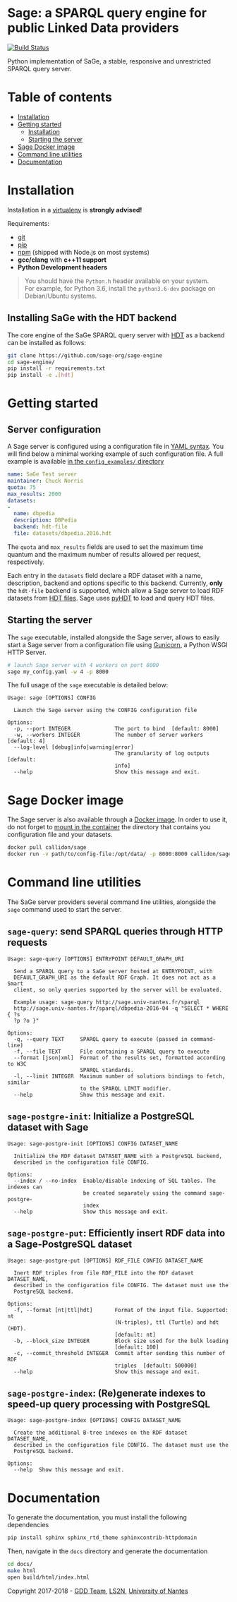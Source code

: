 # Sage: a SPARQL query engine for public Linked Data providers
[![Build Status](https://travis-ci.com/sage-org/sage-engine.svg?branch=master)](https://travis-ci.com/sage-org/sage-engine)

Python implementation of SaGe, a stable, responsive and unrestricted SPARQL query server.

# Table of contents

* [Installation](#installation)
* [Getting started](#getting-started)
  * [Installation](#installation)
  * [Starting the server](#starting-the-server)
* [Sage Docker image](#sage-docker-image)
* [Command line utilities](#command-line-utilities)
* [Documentation](#documentation)

# Installation

Installation in a [virtualenv](https://virtualenv.pypa.io/en/stable/) is **strongly advised!**

Requirements:
* [git](https://git-scm.com/)
* [pip](https://pip.pypa.io/en/stable/)
* [npm](https://nodejs.org/en/) (shipped with Node.js on most systems)
* **gcc/clang** with **c++11 support**
* **Python Development headers**
> You should have the `Python.h` header available on your system.   
> For example, for Python 3.6, install the `python3.6-dev` package on Debian/Ubuntu systems.

## Installing SaGe with the HDT backend

The core engine of the SaGe SPARQL query server with [HDT](http://www.rdfhdt.org/) as a backend can be installed as follows:

```bash
git clone https://github.com/sage-org/sage-engine
cd sage-engine/
pip install -r requirements.txt
pip install -e .[hdt]
```

# Getting started

## Server configuration

A Sage server is configured using a configuration file in [YAML syntax](http://yaml.org/).
You will find below a minimal working example of such configuration file.
A full example is available [in the `config_examples/` directory](https://github.com/sage-org/sage-engine/blob/master/config_examples/example.yaml)

```yaml
name: SaGe Test server
maintainer: Chuck Norris
quota: 75
max_results: 2000
datasets:
-
  name: dbpedia
  description: DBPedia
  backend: hdt-file
  file: datasets/dbpedia.2016.hdt
```

The `quota` and `max_results` fields are used to set the maximum time quantum and the maximum number of results
allowed per request, respectively.

Each entry in the `datasets` field declare a RDF dataset with a name, description, backend and options specific to this backend.
Currently, **only** the `hdt-file` backend is supported, which allow a Sage server to load RDF datasets from [HDT files](http://www.rdfhdt.org/). Sage uses [pyHDT](https://github.com/Callidon/pyHDT) to load and query HDT files.

## Starting the server

The `sage` executable, installed alongside the Sage server, allows to easily start a Sage server from a configuration file using [Gunicorn](http://gunicorn.org/), a Python WSGI HTTP Server.

```bash
# launch Sage server with 4 workers on port 8000
sage my_config.yaml -w 4 -p 8000
```

The full usage of the `sage` executable is detailed below:
```
Usage: sage [OPTIONS] CONFIG

  Launch the Sage server using the CONFIG configuration file

Options:
  -p, --port INTEGER              The port to bind  [default: 8000]
  -w, --workers INTEGER           The number of server workers  [default: 4]
  --log-level [debug|info|warning|error]
                                  The granularity of log outputs  [default:
                                  info]
  --help                          Show this message and exit.
```

# Sage Docker image

The Sage server is also available through a [Docker image](https://hub.docker.com/r/callidon/sage/).
In order to use it, do not forget to [mount in the container](https://docs.docker.com/storage/volumes/) the directory that contains you configuration file and your datasets.

```bash
docker pull callidon/sage
docker run -v path/to/config-file:/opt/data/ -p 8000:8000 callidon/sage sage /opt/data/config.yaml -w 4 -p 8000
```

# Command line utilities

The SaGe server providers several command line utilities, alongside the `sage` command used to start the server.

## `sage-query`: send SPARQL queries through HTTP requests
```
Usage: sage-query [OPTIONS] ENTRYPOINT DEFAULT_GRAPH_URI

  Send a SPARQL query to a SaGe server hosted at ENTRYPOINT, with
  DEFAULT_GRAPH_URI as the default RDF Graph. It does not act as a Smart
  client, so only queries supported by the server will be evaluated.

  Example usage: sage-query http://sage.univ-nantes.fr/sparql
  http://sage.univ-nantes.fr/sparql/dbpedia-2016-04 -q "SELECT * WHERE { ?s
  ?p ?o }"

Options:
  -q, --query TEXT     SPARQL query to execute (passed in command-line)
  -f, --file TEXT      File containing a SPARQL query to execute
  --format [json|xml]  Format of the results set, formatted according to W3C
                       SPARQL standards.
  -l, --limit INTEGER  Maximum number of solutions bindings to fetch, similar
                       to the SPARQL LIMIT modifier.
  --help               Show this message and exit.
```

## `sage-postgre-init`: Initialize a PostgreSQL dataset with Sage
```
Usage: sage-postgre-init [OPTIONS] CONFIG DATASET_NAME

  Initialize the RDF dataset DATASET_NAME with a PostgreSQL backend,
  described in the configuration file CONFIG.

Options:
  --index / --no-index  Enable/disable indexing of SQL tables. The indexes can
                        be created separately using the command sage-postgre-
                        index
  --help                Show this message and exit.
```

## `sage-postgre-put`: Efficiently insert RDF data into a Sage-PostgreSQL dataset
```
Usage: sage-postgre-put [OPTIONS] RDF_FILE CONFIG DATASET_NAME

  Inert RDF triples from file RDF_FILE into the RDF dataset DATASET_NAME,
  described in the configuration file CONFIG. The dataset must use the
  PostgreSQL backend.

Options:
  -f, --format [nt|ttl|hdt]       Format of the input file. Supported: nt
                                  (N-triples), ttl (Turtle) and hdt (HDT).
                                  [default: nt]
  -b, --block_size INTEGER        Block size used for the bulk loading
                                  [default: 100]
  -c, --commit_threshold INTEGER  Commit after sending this number of RDF
                                  triples  [default: 500000]
  --help                          Show this message and exit.
```

## `sage-postgre-index`: (Re)generate indexes to speed-up query processing with PostgreSQL
```
Usage: sage-postgre-index [OPTIONS] CONFIG DATASET_NAME

  Create the additional B-tree indexes on the RDF dataset DATASET_NAME,
  described in the configuration file CONFIG. The dataset must use the
  PostgreSQL backend.

Options:
  --help  Show this message and exit.
```

# Documentation

To generate the documentation, you must install the following dependencies

```bash
pip install sphinx sphinx_rtd_theme sphinxcontrib-httpdomain
```

Then, navigate in the `docs` directory and generate the documentation

```bash
cd docs/
make html
open build/html/index.html
```

Copyright 2017-2018 - [GDD Team](https://sites.google.com/site/gddlina/), [LS2N](https://www.ls2n.fr/?lang=en), [University of Nantes](http://www.univ-nantes.fr/)
